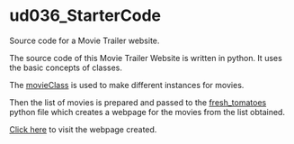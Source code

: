 # ud036_StarterCode
Source code for a Movie Trailer website.

The source code of this Movie Trailer Website is written in python. It uses the basic concepts of classes.

The [movieClass](https://github.com/rachitbhutani1998/ud036_StarterCode/blob/master/movieClass.py) is used to make different instances for movies. 

Then the list of movies is prepared and passed to the [fresh_tomatoes](https://github.com/rachitbhutani1998/ud036_StarterCode/blob/master/fresh_tomatoes.py) python file which creates a webpage for the movies from the list obtained.

[Click here](https://github.com/rachitbhutani1998/ud036_StarterCode/blob/master/fresh_tomatoes.html) to visit the webpage created.